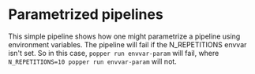 # Parametrized pipelines

This simple pipeline shows how one might parametrize a pipeline using
environment variables. The pipeline will fail if the N_REPETITIONS
envvar isn't set. So in this case, `popper run envvar-param` will fail,
where `N_REPETITIONS=10 popper run envvar-param` will not.

